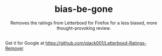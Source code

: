 <head>
<style>
    h1 {
        text-align: center;
    }
</style>
</head>
<h1>bias-be-gone</h1>
<p style='text-align: center;'>
Removes the ratings from Letterboxd for Firefox for a less biased, more thought-provoking review.<br><br>
</p>

Get it for Google at https://github.com/qjack001/Letterboxd-Ratings-Remover
